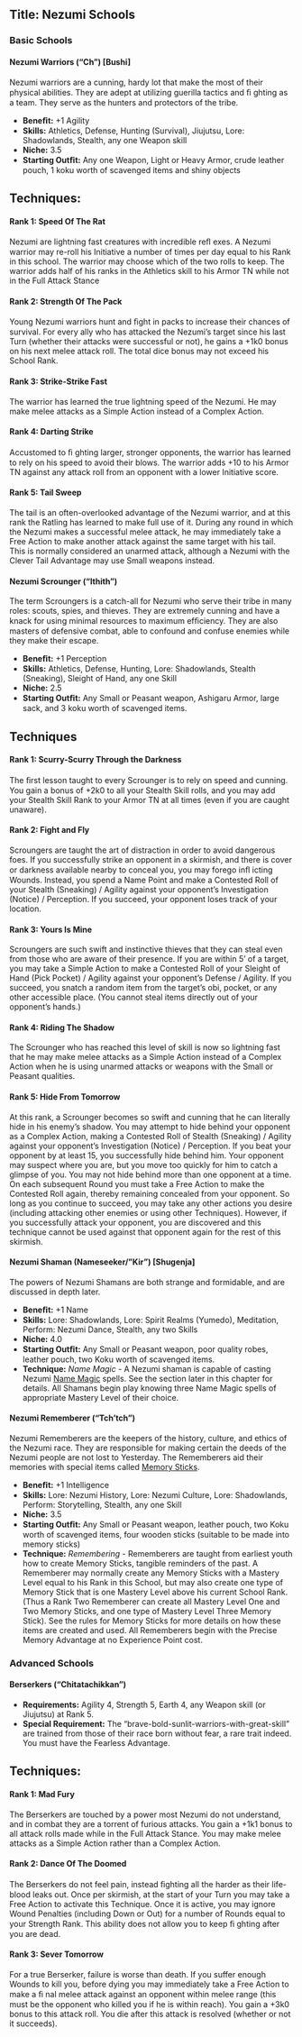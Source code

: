 Title: Nezumi Schools
---
### <span>Basic Schools</span>

#### <span>Nezumi Warriors (“Ch”) [Bushi]</span>

Nezumi warriors are a cunning, hardy lot that make the most of their physical abilities. They are adept at utilizing guerilla tactics and ﬁ ghting as a team. They serve as the hunters and protectors of the tribe.

- <strong>Beneﬁt:</strong> +1 Agility
- <strong>Skills:</strong> Athletics, Defense, Hunting (Survival), Jiujutsu, Lore: Shadowlands, Stealth, any one Weapon skill
- <strong>Niche:</strong> 3.5
- <strong>Starting Outﬁt:</strong> Any one Weapon, Light or Heavy Armor, crude leather pouch, 1 koku worth of scavenged items and shiny objects

## <strong>Techniques:</strong>
#### Rank 1: Speed Of The Rat

Nezumi are lightning fast creatures with incredible reﬂ exes. A Nezumi warrior may re-roll his Initiative a number of times per day equal to his Rank in this school. The warrior may choose which of the two rolls to keep. The warrior adds half of his ranks in the Athletics skill to his Armor TN while not in the Full Attack Stance
#### Rank 2: Strength Of The Pack

Young Nezumi warriors hunt and ﬁght in packs to increase their chances of survival. For every ally who has attacked the Nezumi’s target since his last Turn (whether their attacks were successful or not), he gains a +1k0 bonus on his next melee attack roll. The total dice bonus may not exceed his School Rank.
#### Rank 3: Strike-Strike Fast

The warrior has learned the true lightning speed of the Nezumi. He may make melee attacks as a Simple Action instead of a Complex Action.
#### Rank 4: Darting Strike

Accustomed to ﬁ ghting larger, stronger opponents, the warrior has learned to rely on his speed to avoid their blows. The warrior adds +10 to his Armor TN against any attack roll from an opponent with a lower Initiative score.
#### Rank 5: Tail Sweep

The tail is an often-overlooked advantage of the Nezumi warrior, and at this rank the Ratling has learned to make full use of it. During any round in which the Nezumi makes a successful melee attack, he may immediately take a Free Action to make another attack against the same target with his tail. This is normally considered an unarmed attack, although a Nezumi with the Clever Tail Advantage may use Small weapons instead.
#### <span>Nezumi Scrounger (“Ithith”)</span>

The term Scroungers is a catch-all for Nezumi who serve their tribe in many roles: scouts, spies, and thieves. They are extremely cunning and have a knack for using minimal resources to maximum efﬁciency. They are also masters of defensive combat, able to confound and confuse enemies while they make their escape.

- <strong>Beneﬁt:</strong> +1 Perception
- <strong>Skills:</strong> Athletics, Defense, Hunting, Lore: Shadowlands, Stealth (Sneaking), Sleight of Hand, any one Skill
- <strong>Niche:</strong> 2.5
- <strong>Starting Outﬁt:</strong> Any Small or Peasant weapon, Ashigaru Armor, large sack, and 3 koku worth of scavenged items.

## <strong>Techniques</strong>
#### Rank 1: Scurry-Scurry Through the Darkness

The ﬁrst lesson taught to every Scrounger is to rely on speed and cunning. You gain a bonus of +2k0 to all your Stealth Skill rolls, and you may add your Stealth Skill Rank to your Armor TN at all times (even if you are caught unaware).
#### Rank 2: Fight and Fly

Scroungers are taught the art of distraction in order to avoid dangerous foes. If you successfully strike an opponent in a skirmish, and there is cover or darkness available nearby to conceal you, you may forego inﬂ icting Wounds. Instead, you spend a Name Point and make a Contested Roll of your Stealth (Sneaking) / Agility against your opponent’s Investigation (Notice) / Perception. If you succeed, your opponent loses track of your location.
#### Rank 3: Yours Is Mine

Scroungers are such swift and instinctive thieves that they can steal even from those who are aware of their presence. If you are within 5’ of a target, you may take a Simple Action to make a Contested Roll of your Sleight of Hand (Pick Pocket) / Agility against your opponent’s Defense / Agility. If you succeed, you snatch a random item from the target’s obi, pocket, or any other accessible place. (You cannot steal items directly out of your opponent’s hands.)
#### Rank 4: Riding The Shadow

The Scrounger who has reached this level of skill is now so lightning fast that he may make melee attacks as a Simple Action instead of a Complex Action when he is using unarmed attacks or weapons with the Small or Peasant qualities.
#### Rank 5: Hide From Tomorrow

At this rank, a Scrounger becomes so swift and cunning that he can literally hide in his enemy’s shadow. You may attempt to hide behind your opponent as a Complex Action, making a Contested Roll of Stealth (Sneaking) / Agility against your opponent’s Investigation (Notice) / Perception. If you beat your opponent by at least 15, you successfully hide behind him. Your opponent may suspect where you are, but you move too quickly for him to catch a glimpse of you. You may not hide behind more than one opponent at a time. On each subsequent Round you must take a Free Action to make the Contested Roll again, thereby remaining concealed from your opponent. So long as you continue to succeed, you may take any other actions you desire (including attacking other enemies or using other Techniques). However, if you successfully attack your opponent, you are discovered and this technique cannot be used against that opponent again for the rest of this skirmish.
#### <span>Nezumi Shaman (Nameseeker/”Kir”) [Shugenja]</span>

The powers of Nezumi Shamans are both strange and formidable, and are discussed in depth later.

- <strong>Beneﬁt:</strong> +1 Name
- <strong>Skills:</strong> Lore: Shadowlands, Lore: Spirit Realms (Yumedo), Meditation, Perform: Nezumi Dance, Stealth, any two Skills
- <strong>Niche:</strong> 4.0
- <strong>Starting Outﬁt:</strong> Any Small or Peasant weapon, poor quality robes, leather pouch, two Koku worth of scavenged items.
- <strong>Technique:</strong> <em>Name Magic</em> - A Nezumi shaman is capable of casting Nezumi <a href="/name-magic">Name Magic</a> spells. See the section later in this chapter for details. All Shamans begin play knowing three Name Magic spells of appropriate Mastery Level of their choice.

#### <span>Nezumi Rememberer (“Tch’tch”)</span>

Nezumi Rememberers are the keepers of the history, culture, and ethics of the Nezumi race. They are responsible for making certain the deeds of the Nezumi people are not lost to Yesterday. The Rememberers aid their memories with special items called <a href="/memory-sticks">Memory Sticks</a>.

- <strong>Beneﬁt:</strong> +1 Intelligence
- <strong>Skills:</strong> Lore: Nezumi History, Lore: Nezumi Culture, Lore: Shadowlands, Perform: Storytelling, Stealth, any one Skill
- <strong>Niche:</strong> 3.5
- <strong>Starting Outﬁt:</strong> Any Small or Peasant weapon, leather pouch, two Koku worth of scavenged items, four wooden sticks (suitable to be made into memory sticks)
- <strong>Technique:</strong> <em>Remembering</em> - Rememberers are taught from earliest youth how to create Memory Sticks, tangible reminders of the past. A Rememberer may normally create any Memory Sticks with a Mastery Level equal to his Rank in this School, but may also create one type of Memory Stick that is one Mastery Level above his current School Rank. (Thus a Rank Two Rememberer can create all Mastery Level One and Two Memory Sticks, and one type of Mastery Level Three Memory Stick). See the rules for Memory Sticks for more details on how these items are created and used. All Rememberers begin with the Precise Memory Advantage at no Experience Point cost.

### <span>Advanced Schools</span>

#### <span>Berserkers (“Chitatachikkan”)</span>

- <strong>Requirements:</strong> Agility 4, Strength 5, Earth 4, any Weapon skill (or Jiujutsu) at Rank 5.
- <strong>Special Requirement:</strong> The “brave-bold-sunlit-warriors-with-great-skill” are trained from those of their race born without fear, a rare trait indeed. You must have the Fearless Advantage.

## <strong>Techniques:</strong>
#### Rank 1: Mad Fury

The Berserkers are touched by a power most Nezumi do not understand, and in combat they are a torrent of furious attacks. You gain a +1k1 bonus to all attack rolls made while in the Full Attack Stance. You may make melee attacks as a Simple Action rather than a Complex Action.
#### Rank 2: Dance Of The Doomed

The Berserkers do not feel pain, instead ﬁghting all the harder as their life-blood leaks out. Once per skirmish, at the start of your Turn you may take a Free Action to activate this Technique. Once it is active, you may ignore Wound Penalties (including Down or Out) for a number of Rounds equal to your Strength Rank. This ability does not allow you to keep ﬁ ghting after you are dead.
#### Rank 3: Sever Tomorrow

For a true Berserker, failure is worse than death. If you suffer enough Wounds to kill you, before dying you may immediately take a Free Action to make a ﬁ nal melee attack against an opponent within melee range (this must be the opponent who killed you if he is within reach). You gain a +3k0 bonus to this attack roll. You die after this attack is resolved (whether or not it succeeds).
